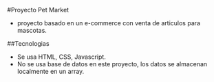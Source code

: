 #Proyecto Pet Market

- proyecto basado en un e-commerce con venta de articulos para mascotas.

##Tecnologias

- Se usa HTML, CSS, Javascript.
- No se usa base de datos en este proyecto, los datos se almacenan localmente en un array.